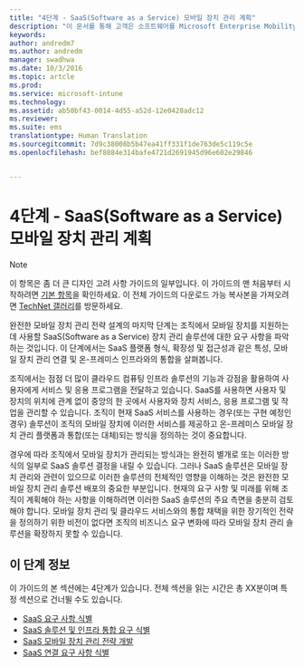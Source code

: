 ```yaml
---
title: "4단계 - SaaS(Software as a Service) 모바일 장치 관리 계획"
description: "이 문서를 통해 고객은 소프트웨어를 Microsoft Enterprise Mobility + Security를 사용하는 모바일 장치 관리 구현에 대한 서비스로 계획 및 디자인할 수 있습니다."
keywords: 
author: andredm7
ms.author: andredm
manager: swadhwa
ms.date: 10/3/2016
ms.topic: artcle
ms.prod: 
ms.service: microsoft-intune
ms.technology: 
ms.assetid: ab50bf43-0014-4d55-a52d-12e0428adc12
ms.reviewer: 
ms.suite: ems
translationtype: Human Translation
ms.sourcegitcommit: 7d9c38008b5b47ea41ff331f1de763de5c119c5e
ms.openlocfilehash: bef8884e314bafe4721d2691945d96e602e29846


---
```


# <a name="step-4---plan-for-software-as-a-service-mobile-device-management"></a>4단계 - SaaS(Software as a Service) 모바일 장치 관리 계획

>[!NOTE]
>이 항목은 좀 더 큰 디자인 고려 사항 가이드의 일부입니다. 이 가이드의 맨 처음부터 시작하려면 [기본 항목](mdm-design-considerations-guide.md)을 확인하세요. 이 전체 가이드의 다운로드 가능 복사본을 가져오려면 [TechNet 갤러리](https://gallery.technet.microsoft.com/Mobile-Device-Management-7d401582)를 방문하세요.

완전한 모바일 장치 관리 전략 설계의 마지막 단계는 조직에서 모바일 장치를 지원하는 데 사용할 SaaS(Software as a Service) 장치 관리 솔루션에 대한 요구 사항을 파악하는 것입니다. 이 단계에서는 SaaS 플랫폼 형식, 확장성 및 접근성과 같은 특성, 모바일 장치 관리 연결 및 온-프레미스 인프라와의 통합을 살펴봅니다.

조직에서는 점점 더 많이 클라우드 컴퓨팅 인프라 솔루션의 기능과 강점을 활용하여 사용자에게 서비스 및 응용 프로그램을 전달하고 있습니다. SaaS를 사용하면 사용자 및 장치의 위치에 관계 없이 중앙의 한 곳에서 사용자와 장치 서비스, 응용 프로그램 및 작업을 관리할 수 있습니다. 조직이 현재 SaaS 서비스를 사용하는 경우(또는 구현 예정인 경우) 솔루션이 조직의 모바일 장치에 이러한 서비스를 제공하고 온-프레미스 모바일 장치 관리 플랫폼과 통합(또는 대체)되는 방식을 정의하는 것이 중요합니다.

경우에 따라 조직에서 모바일 장치가 관리되는 방식과는 완전히 별개로 또는 이러한 방식의 일부로 SaaS 솔루션 결정을 내릴 수 있습니다. 그러나 SaaS 솔루션은 모바일 장치 관리와 관련이 있으므로 이러한 솔루션의 전체적인 영향을 이해하는 것은 완전한 모바일 장치 관리 솔루션 배포의 중요한 부분입니다. </para><para>현재의 요구 사항 및 미래를 위해 조직이 계획해야 하는 사항을 이해하려면 이러한 SaaS 솔루션의 주요 측면을 충분히 검토해야 합니다. 모바일 장치 관리 및 클라우드 서비스와의 통합 채택을 위한 장기적인 전략을 정의하기 위한 비전이 없다면 조직의 비즈니스 요구 변화에 따라 모바일 장치 관리 솔루션을 확장하지 못할 수 있습니다.

## <a name="about-this-step"></a>이 단계 정보

이 가이드의 본 섹션에는 4단계가 있습니다. 전체 섹션을 읽는 시간은 총 XX분이며 특정 섹션으로 건너뛸 수도 있습니다.

- [SaaS 요구 사항 식별](mdm-identify-saas-requirements.md)
- [SaaS 솔루션 및 인프라 통합 요구 식별](mdm-identify-saas-solution-infrastructure-integration-needs.md)
- [SaaS 모바일 장치 관리 전략 개발](mdm-develop-saas-mdm-strategy.md)
- [SaaS 연결 요구 사항 식별](mdm-identify-saas-connectivity-requirements.md)



<!--HONumber=Nov16_HO4-->


